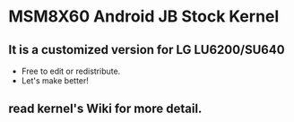 # MSM8X60 Android JB Stock Kernel
## It is a customized version for LG LU6200/SU640
  
* Free to edit or redistribute.  
* Let's make better!  
  
## read kernel's **Wiki** for more detail.  
